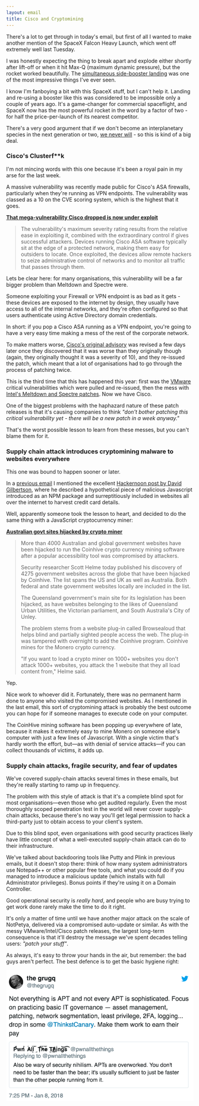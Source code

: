 ```yaml
---
layout: email
title: Cisco and Cryptomining
---
```


There's a lot to get through in today's email, but first of all I wanted to make another mention of the SpaceX Falcon Heavy Launch, which went off extremely well last Tuesday. 

I was honestly expecting the thing to break apart and explode either shortly after lift-off or when it hit Max-Q (maximum dynamic pressure), but the rocket worked beautifully. The [simultaneous side-booster landing](https://www.youtube.com/watch?v=u0-pfzKbh2k) was one of the most impressive things I've ever seen.

I know I'm fanboying a bit with this SpaceX stuff, but I can't help it. Landing and re-using a booster like this was considered to be impossible only a couple of years ago. It's a game-changer for commercial spaceflight, and SpaceX now has the most powerful rocket in the word by a factor of two - for half the price-per-launch of its nearest competitor.

There's a very good argument that if we don't become an interplanetary species in the next generation or two, [we never will](https://waitbutwhy.com/2014/05/fermi-paradox.html) - so this is kind of a big deal.


### Cisco's Clusterf**k

I'm not mincing words with this one because it's been a royal pain in my arse for the last week.

A massive vulnerability was recently made public for Cisco's ASA firewalls, particularly when they're running as VPN endpoints. The vulnerability was classed as a 10 on the CVE scoring system, which is the highest that it goes.

[**That mega-vulnerability Cisco dropped is now under exploit**](https://arstechnica.com/information-technology/2018/02/that-mega-vulnerability-cisco-dropped-is-now-under-exploit/)

>The vulnerability's maximum severity rating results from the relative ease in exploiting it, combined with the extraordinary control if gives successful attackers. Devices running Cisco ASA software typically sit at the edge of a protected network, making them easy for outsiders to locate. Once exploited, the devices allow remote hackers to seize administrative control of networks and to monitor all traffic that passes through them.

Lets be clear here: for many organisations, this vulnerability will be a far bigger problem than Meltdown and Spectre were. 

Someone exploiting your Firewall or VPN endpoint is as bad as it gets - these devices are exposed to the internet by design, they usually have access to all of the internal networks, and they're often configured so that users authenticate using Active Directory domain credentials. 

In short: if you pop a Cisco ASA running as a VPN endpoint, you're going to have a very easy time making a mess of the rest of the corporate network.

To make matters worse, [Cisco's original advisory](https://tools.cisco.com/security/center/content/CiscoSecurityAdvisory/cisco-sa-20180129-asa1) was revised a few days later once they discovered that it was worse than they originally though (again, they originally thought it was a severity of 10), and they re-issued the patch, which meant that a lot of organisations had to go through the process of patching twice.

This is the third time that this has happened this year: first was the [VMware](https://www.theregister.co.uk/2016/02/14/vmware_re_issues_patch/) critical vulnerabilities which were pulled and re-issued, then the mess with [Intel's Meltdown and Spectre patches](http://nordic.businessinsider.com/intel-working-on-a-new-fix-for-the-spectre-meltdown-attacks-2018-1?r=US&IR=T). Now we have Cisco.

One of the biggest problems with the haphazard nature of these patch releases is that it's causing companies to think *"don't bother patching this critical vulnerability yet - there will be a new patch in a week anyway."* 

That's the worst possible lesson to learn from these messes, but you can't blame them for it.


### Supply chain attack introduces cryptomining malware to websites everywhere

This one was bound to happen sooner or later. 

In a [previous email](/Email-update-The-cabinet-files-and-supply-chain-attacks-at-scale/) I mentioned the excellent [Hackernoon post by David Gilbertson](https://hackernoon.com/im-harvesting-credit-card-numbers-and-passwords-from-your-site-here-s-how-9a8cb347c5b5), where he described a hypothetical piece of malicious Javascript introduced as an NPM package and surreptitiously included in websites all over the internet to harvest credit card details.

Well, apparently someone took the lesson to heart, and decided to do the same thing with a JavaScript cryptocurrency miner:

[**Australian govt sites hijacked by crypto miner**](https://www.itnews.com.au/news/australian-govt-sites-hijacked-by-crypto-miner-484951)

>More than 4000 Australian and global government websites have been hijacked to run the Coinhive crypto currency mining software after a popular accessibility tool was compromised by attackers. 
>
>Security researcher Scott Helme today published his discovery of 4275 government websites across the globe that have been hijacked by Coinhive. The list spans the US and UK as well as Australia. Both federal and state government websites locally are included in the list.
>
>The Queensland government's main site for its legislation has been hijacked, as have websites belonging to the likes of Queensland Urban Utilities, the Victorian parliament, and South Australia's City of Unley.
>
>The problem stems from a website plug-in called Browsealoud that helps blind and partially sighted people access the web. The plug-in was tampered with overnight to add the Coinhive program. Coinhive mines for the Monero crypto currency. 
>
>"If you want to load a crypto miner on 1000+ websites you don't attack 1000+ websites, you attack the 1 website that they all load content from," Helme said.


Yep. 

Nice work to whoever did it. Fortunately, there was no permanent harm done to anyone who visited the compromised websites. As I mentioned in the last email, this sort of cryptomining attack is probably the best outcome you can hope for if someone manages to execute code on your computer. 

The CoinHive mining software has been popping up everywhere of late, because it makes it extremely easy to mine Monero on someone else's computer with just a few lines of Javascript. With a single victim that's hardly worth the effort, but—as with denial of service attacks—if you can collect thousands of victims, it adds up.


### Supply chain attacks, fragile security, and fear of updates

We've covered supply-chain attacks several times in these emails, but they're really starting to ramp up in frequency. 

The problem with this style of attack is that it's a complete blind spot for most organisations—even those who get audited regularly. Even the most thoroughly scoped penetration test in the world will never cover supply-chain attacks, because there's no way you'll get legal permission to hack a third-party just to obtain access to your client's system.

Due to this blind spot, even organisations with good security practices likely have little concept of what a well-executed supply-chain attack can do to their infrastructure.

We've talked about backdooring  tools like Putty and Plink in previous emails, but it doesn't stop there: think of how many system administrators use Notepad++ or other popular free tools, and what you could do if you managed to introduce a malicious update (which installs with full Administrator privileges). Bonus points if they're using it on a Domain Controller.

Good operational security is _really hard_, and people who are busy trying to get work done rarely make the time to do it right.

It's only a matter of time until we have another major attack on the scale of NotPetya, delivered via a compromised auto-update or similar. As with the messy VMware/Intel/Cisco patch releases, the largest long-term consequence is that it'll destroy the message we've spent decades telling users: _"patch your stuff"_.

As always, it's easy to throw your hands in the air, but remember: the bad guys aren't perfect. The best defence is to get the basic hygiene right:

<a href="https://twitter.com/thegrugq/status/950418262772260864"><img src="/images/grugq-not-everything-is-APT-2.png" alt="Tweet by the grugq" class="tweet"/></a>